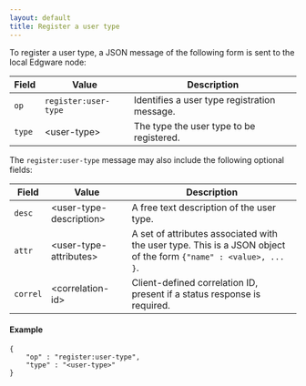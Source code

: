 ```yaml
---
layout: default
title: Register a user type
---
```


To register a user type, a JSON message of the following form is sent to the local Edgware node:

| Field  | Value                | Description |
| ------ | -------------------- | ----------- | 
| `op`   | `register:user-type` | Identifies a user type registration message. |
| `type` | \<user-type>         | The type the user type to be registered. |

The `register:user-type` message may also include the following optional fields:

| Field    | Value                    | Description |
| -------- | ------------------------ | ----------- | 
| `desc`   | \<user-type-description> | A free text description of the user type. |
| `attr`   | \<user-type-attributes>  | A set of attributes associated with the user type. This is a JSON object of the form `{"name" : <value>, ... }`. |
| `correl` | \<correlation-id>        | Client-defined correlation ID, present if a status response is required. |

#### Example   

	{
		"op" : "register:user-type",
		"type" : "<user-type>"
	}
